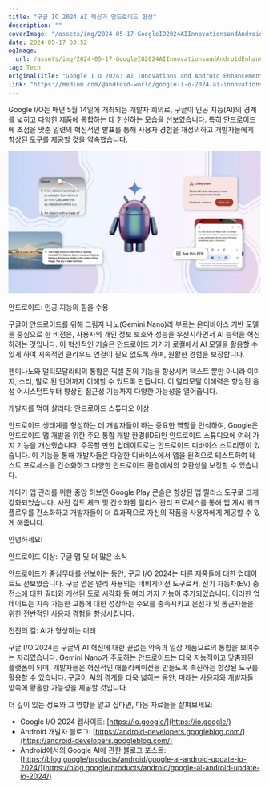 ```yaml
---
title: "구글 IO 2024 AI 혁신과 안드로이드 향상"
description: ""
coverImage: "/assets/img/2024-05-17-GoogleIO2024AIInnovationsandAndroidEnhancements_0.png"
date: 2024-05-17 03:52
ogImage: 
  url: /assets/img/2024-05-17-GoogleIO2024AIInnovationsandAndroidEnhancements_0.png
tag: Tech
originalTitle: "Google I O 2024: AI Innovations and Android Enhancements"
link: "https://medium.com/@android-world/google-i-o-2024-ai-innovations-and-android-enhancements-f2daf475104d"
---
```



Google I/O는 매년 5월 14일에 개최되는 개발자 회의로, 구글이 인공 지능(AI)의 경계를 넓히고 다양한 제품에 통합하는 데 헌신하는 모습을 선보였습니다. 특히 안드로이드에 초점을 맞춘 일련의 혁신적인 발표를 통해 사용자 경험을 재정의하고 개발자들에게 향상된 도구를 제공할 것을 약속했습니다.

![Google I/O 2024](/assets/img/2024-05-17-GoogleIO2024AIInnovationsandAndroidEnhancements_0.png)

안드로이드: 인공 지능의 힘을 수용

구글이 안드로이드를 위해 그림자 나노(Gemini Nano)라 부르는 온디바이스 기반 모델을 중심으로 한 비전은, 사용자의 개인 정보 보호와 성능을 우선시하면서 AI 능력을 혁신하려는 것입니다. 이 혁신적인 기술은 안드로이드 기기가 로컬에서 AI 모델을 활용할 수 있게 하여 지속적인 클라우드 연결이 필요 없도록 하며, 원활한 경험을 보장합니다.

<div class="content-ad"></div>

젠미나노와 멀티모달리티의 통합은 픽셀 폰의 기능을 향상시켜 텍스트 뿐만 아니라 이미지, 소리, 말로 된 언어까지 이해할 수 있도록 만듭니다. 이 멀티모달 이해력은 향상된 음성 어시스턴트부터 향상된 접근성 기능까지 다양한 가능성을 열어줍니다.

개발자를 먹여 살리다: 안드로이드 스튜디오 이상

안드로이드 생태계를 형성하는 데 개발자들이 하는 중요한 역할을 인식하여, Google은 안드로이드 앱 개발을 위한 주요 통합 개발 환경(IDE)인 안드로이드 스튜디오에 여러 가지 기능을 개선했습니다. 주목할 만한 업데이트로는 안드로이드 디바이스 스트리밍이 있습니다. 이 기능을 통해 개발자들은 다양한 디바이스에서 앱을 원격으로 테스트하여 테스트 프로세스를 간소화하고 다양한 안드로이드 환경에서의 호환성을 보장할 수 있습니다.

게다가 앱 관리를 위한 중앙 허브인 Google Play 콘솔은 향상된 앱 릴리스 도구로 크게 강화되었습니다. 사전 검토 체크 및 간소화된 릴리스 관리 프로세스를 통해 앱 게시 워크플로우를 간소화하고 개발자들이 더 효과적으로 자신의 작품을 사용자에게 제공할 수 있게 해줍니다.

<div class="content-ad"></div>

안녕하세요! 

안드로이드 이상: 구글 맵 및 더 많은 소식

안드로이드가 중심무대를 선보이는 동안, 구글 I/O 2024는 다른 제품들에 대한 업데이트도 선보였습니다. 구글 맵은 널리 사용되는 네비게이션 도구로서, 전기 자동차(EV) 충전소에 대한 필터와 개선된 도로 시각화 등 여러 가지 기능이 추가되었습니다. 이러한 업데이트는 지속 가능한 교통에 대한 성장하는 수요를 충족시키고 운전자 및 통근자들을 위한 전반적인 사용자 경험을 향상시킵니다.

전진의 길: AI가 형성하는 미래

구글 I/O 2024는 구글의 AI 혁신에 대한 끝없는 약속과 일상 제품으로의 통합을 보여주는 자리였습니다. Gemini Nano가 주도하는 안드로이드는 더욱 지능적이고 맞춤화된 플랫폼이 되며, 개발자들은 혁신적인 애플리케이션을 만들도록 촉진하는 향상된 도구를 활용할 수 있습니다. 구글이 AI의 경계를 더욱 넓히는 동안, 미래는 사용자와 개발자들 양쪽에 황홀한 가능성을 제공할 것입니다.

<div class="content-ad"></div>

더 깊이 있는 정보와 그 영향을 알고 싶다면, 다음 자료들을 살펴보세요:

- Google I/O 2024 웹사이트: [https://io.google/](https://io.google/)
- Android 개발자 블로그: [https://android-developers.googleblog.com/](https://android-developers.googleblog.com/)
- Android에서의 Google AI에 관한 블로그 포스트: [https://blog.google/products/android/google-ai-android-update-io-2024/](https://blog.google/products/android/google-ai-android-update-io-2024/)